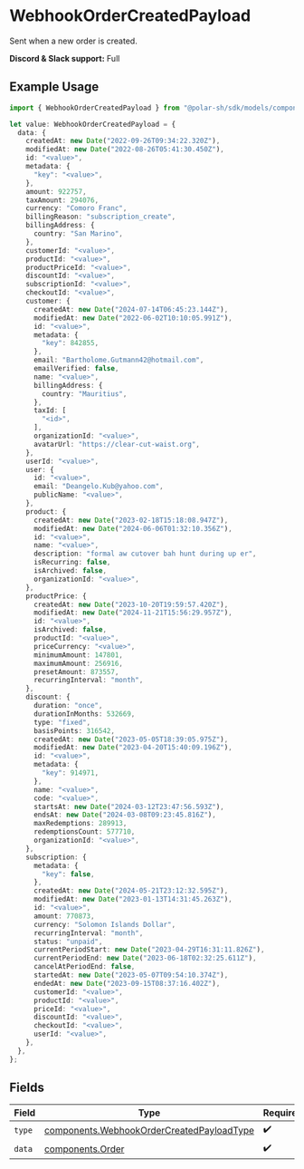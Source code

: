 # WebhookOrderCreatedPayload

Sent when a new order is created.

**Discord & Slack support:** Full

## Example Usage

```typescript
import { WebhookOrderCreatedPayload } from "@polar-sh/sdk/models/components";

let value: WebhookOrderCreatedPayload = {
  data: {
    createdAt: new Date("2022-09-26T09:34:22.320Z"),
    modifiedAt: new Date("2022-08-26T05:41:30.450Z"),
    id: "<value>",
    metadata: {
      "key": "<value>",
    },
    amount: 922757,
    taxAmount: 294076,
    currency: "Comoro Franc",
    billingReason: "subscription_create",
    billingAddress: {
      country: "San Marino",
    },
    customerId: "<value>",
    productId: "<value>",
    productPriceId: "<value>",
    discountId: "<value>",
    subscriptionId: "<value>",
    checkoutId: "<value>",
    customer: {
      createdAt: new Date("2024-07-14T06:45:23.144Z"),
      modifiedAt: new Date("2022-06-02T10:10:05.991Z"),
      id: "<value>",
      metadata: {
        "key": 842855,
      },
      email: "Bartholome.Gutmann42@hotmail.com",
      emailVerified: false,
      name: "<value>",
      billingAddress: {
        country: "Mauritius",
      },
      taxId: [
        "<id>",
      ],
      organizationId: "<value>",
      avatarUrl: "https://clear-cut-waist.org",
    },
    userId: "<value>",
    user: {
      id: "<value>",
      email: "Deangelo.Kub@yahoo.com",
      publicName: "<value>",
    },
    product: {
      createdAt: new Date("2023-02-18T15:18:08.947Z"),
      modifiedAt: new Date("2024-06-06T01:32:10.356Z"),
      id: "<value>",
      name: "<value>",
      description: "formal aw cutover bah hunt during up er",
      isRecurring: false,
      isArchived: false,
      organizationId: "<value>",
    },
    productPrice: {
      createdAt: new Date("2023-10-20T19:59:57.420Z"),
      modifiedAt: new Date("2024-11-21T15:56:29.957Z"),
      id: "<value>",
      isArchived: false,
      productId: "<value>",
      priceCurrency: "<value>",
      minimumAmount: 147801,
      maximumAmount: 256916,
      presetAmount: 873557,
      recurringInterval: "month",
    },
    discount: {
      duration: "once",
      durationInMonths: 532669,
      type: "fixed",
      basisPoints: 316542,
      createdAt: new Date("2023-05-05T18:39:05.975Z"),
      modifiedAt: new Date("2023-04-20T15:40:09.196Z"),
      id: "<value>",
      metadata: {
        "key": 914971,
      },
      name: "<value>",
      code: "<value>",
      startsAt: new Date("2024-03-12T23:47:56.593Z"),
      endsAt: new Date("2024-03-08T09:23:45.816Z"),
      maxRedemptions: 289913,
      redemptionsCount: 577710,
      organizationId: "<value>",
    },
    subscription: {
      metadata: {
        "key": false,
      },
      createdAt: new Date("2024-05-21T23:12:32.595Z"),
      modifiedAt: new Date("2023-01-13T14:31:45.263Z"),
      id: "<value>",
      amount: 770873,
      currency: "Solomon Islands Dollar",
      recurringInterval: "month",
      status: "unpaid",
      currentPeriodStart: new Date("2023-04-29T16:31:11.826Z"),
      currentPeriodEnd: new Date("2023-06-18T02:32:25.611Z"),
      cancelAtPeriodEnd: false,
      startedAt: new Date("2023-05-07T09:54:10.374Z"),
      endedAt: new Date("2023-09-15T08:37:16.402Z"),
      customerId: "<value>",
      productId: "<value>",
      priceId: "<value>",
      discountId: "<value>",
      checkoutId: "<value>",
      userId: "<value>",
    },
  },
};
```

## Fields

| Field                                                                                                  | Type                                                                                                   | Required                                                                                               | Description                                                                                            |
| ------------------------------------------------------------------------------------------------------ | ------------------------------------------------------------------------------------------------------ | ------------------------------------------------------------------------------------------------------ | ------------------------------------------------------------------------------------------------------ |
| `type`                                                                                                 | [components.WebhookOrderCreatedPayloadType](../../models/components/webhookordercreatedpayloadtype.md) | :heavy_check_mark:                                                                                     | N/A                                                                                                    |
| `data`                                                                                                 | [components.Order](../../models/components/order.md)                                                   | :heavy_check_mark:                                                                                     | N/A                                                                                                    |